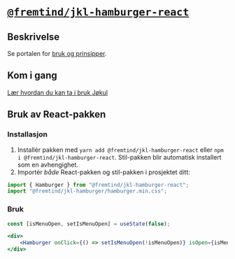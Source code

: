 # [`@fremtind/jkl-hamburger-react`](https://fremtind.github.io/jokul/komponenter/hamburger)

## Beskrivelse

Se portalen for [bruk og prinsipper](https://fremtind.github.io/jokul/komponenter/hamburger).

## Kom i gang

[Lær hvordan du kan ta i bruk Jøkul](https://fremtind.github.io/jokul/developer/getting-started/)

## Bruk av React-pakken

### Installasjon

1. Installér pakken med `yarn add @fremtind/jkl-hamburger-react` eller `npm i @fremtind/jkl-hamburger-react`. Stil-pakken blir automatisk installert som en avhengighet.
2. Importér _både_ React-pakken og stil-pakken i prosjektet ditt:

```js
import { Hamburger } from "@fremtind/jkl-hamburger-react";
import "@fremtind/jkl-hamburger/hamburger.min.css";
```

### Bruk

```jsx
const [isMenuOpen, setIsMenuOpen] = useState(false);

<div>
    <Hamburger onClick={() => setIsMenuOpen(!isMenuOpen)} isOpen={isMenuOpen} />
</div>
```

